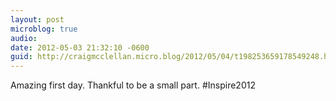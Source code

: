 ```yaml
---
layout: post
microblog: true
audio: 
date: 2012-05-03 21:32:10 -0600
guid: http://craigmcclellan.micro.blog/2012/05/04/t198253659178549248.html
---
```

Amazing first day. Thankful to be a small part. #Inspire2012
